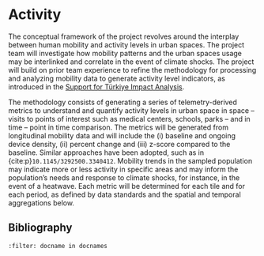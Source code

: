 # Activity

The conceptual framework of the project revolves around the interplay between human mobility and activity levels in urban spaces. The project team will investigate how mobility patterns and the urban spaces usage may be interlinked and correlate in the event of climate shocks. The project will build on prior team experience to refine the methodology for processing and analyzing mobility data to generate activity level indicators, as introduced in the [Support for Türkiye Impact Analysis](https://datapartnership.github.io/turkiye-earthquake-impact/notebooks/mobility/README.html).  

The methodology consists of generating a series of telemetry-derived metrics to understand and quantify activity levels in urban space in space – visits to points of interest such as medical centers, schools, parks – and in time – point in time comparison. The metrics will be generated from longitudinal mobility data and will include the (i) baseline and ongoing device density, (ii) percent change and (iii) z-score compared to the baseline. Similar approaches have been adopted, such as in {cite:p}`10.1145/3292500.3340412`. Mobility trends in the sampled population may indicate more or less activity in specific areas and may inform the population’s needs and response to climate shocks, for instance, in the event of a heatwave. Each metric will be determined for each tile and for each period, as defined by data standards and the spatial and temporal aggregations below.

## Bibliography

```{bibliography}
:filter: docname in docnames
```
